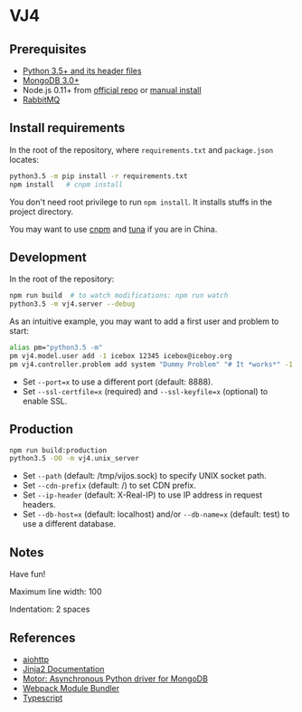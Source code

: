 # VJ4

## Prerequisites

* [Python 3.5+ and its header files](https://www.python.org/downloads/source/)
* [MongoDB 3.0+](https://docs.mongodb.org/manual/installation/)
* Node.js 0.11+ from [official repo](https://github.com/nodejs/node-v0.x-archive/wiki/Installing-Node.js-via-package-manager)
  or [manual install](http://npm.taobao.org/mirrors/node)
* [RabbitMQ](http://www.rabbitmq.com/)

## Install requirements

In the root of the repository, where `requirements.txt` and `package.json` locates:

```bash
python3.5 -m pip install -r requirements.txt
npm install   # cnpm install
```

You don't need root privilege to run `npm install`. It installs stuffs in the project directory.

You may want to use [cnpm](https://npm.taobao.org/) and [tuna](https://pypi.tuna.tsinghua.edu.cn/)
if you are in China.

## Development

In the root of the repository:

```bash
npm run build  # to watch modifications: npm run watch
python3.5 -m vj4.server --debug
```

As an intuitive example, you may want to add a first user and problem to start:

```bash
alias pm="python3.5 -m"
pm vj4.model.user add -1 icebox 12345 icebox@iceboy.org
pm vj4.controller.problem add system "Dummy Problem" "# It *works*" -1 777
```

* Set `--port=x` to use a different port (default: 8888).
* Set `--ssl-certfile=x` (required) and `--ssl-keyfile=x` (optional) to enable SSL.

## Production

```bash
npm run build:production
python3.5 -OO -m vj4.unix_server
```

* Set `--path` (default: /tmp/vijos.sock) to specify UNIX socket path.
* Set `--cdn-prefix` (default: /) to set CDN prefix.
* Set `--ip-header` (default: X-Real-IP) to use IP address in request headers.
* Set `--db-host=x` (default: localhost) and/or `--db-name=x` (default: test) to use a different
  database.

## Notes

Have fun!

Maximum line width: 100

Indentation: 2 spaces

## References

* [aiohttp](http://aiohttp.readthedocs.org/en/stable/)
* [Jinja2 Documentation](http://jinja.pocoo.org/docs/)
* [Motor: Asynchronous Python driver for MongoDB](http://motor.readthedocs.org/en/stable/)
* [Webpack Module Bundler](http://webpack.github.io/docs/)
* [Typescript](http://www.typescriptlang.org/Handbook)
